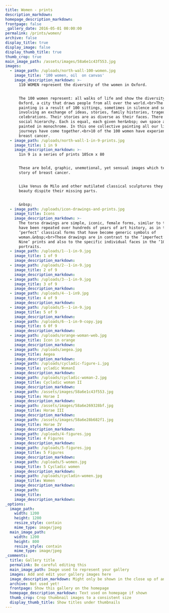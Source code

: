 ```yaml
---
title: Women - prints
description_markdown:
homepage_description_markdown:
frontpage: false
_gallery_date: 2016-05-01 00:00:00
permalink: /prints/women/
archive: false
display_title: true
display_image: false
display_thumb_title: true
thumb_crop: true
main_image_path: /assets/images/58a6e1c43f553.jpg
images:
  - image_path: /uploads/north-wall-100-women.jpg
    image_title: '100 women, oil  on canvas'
    image_description_markdown: >-
      110 WOMEN represent the diversity of the women in Oxford.


      The 100 women represent: all walks of life and show the diversity of
      Oxford, a city that draws people from all over the world.<br>The group
      painting is a result of 100 sittings, sometimes in silence and sometimes
      involving an exchange of ideas, stories, family histories, tragedies and
      celebrations. Their stories are as diverse as their faces. There is no
      social hierarchy. Each is equal, each given her&nbsp; own space and
      painted in monochrome. In this one collective painting all our lifes’
      journeys have come together.<br>10 of the 100 women have experienced
      breast cancer.
  - image_path: /uploads/north-wall-1-in-9-prints.jpg
    image_title: 1 in 9
    image_description_markdown: >-
      1in 9 is a series of prints 105cm x 80


      These are bold, graphic, unemotional, yet sensual images which tell my
      story of breast cancer.


      Like Venus de Milo and other mutilated classical sculptures they have a
      beauty dispite their missing parts.


      &nbsp;
  - image_path: /uploads/icon-drawings-and-prints.jpg
    image_title: Icons
    image_description_markdown: >-
      The torso drawings are simple, iconic, female forms, similar to those that
      have been repeated over hundreds of years of art history, as in the
      ‘perfect’ classical forms that have become generic symbols of
      woman.&nbsp;<br>These drawings are in contrast to the ‘imperfect’ ‘One in
      Nine’ prints and also to the specific individual faces in the ‘100 Women’
      portraits.
  - image_path: /uploads/1--1-in-9.jpg
    image_title: 1 of 9
    image_description_markdown:
  - image_path: /uploads/2--1-in-9.jpg
    image_title: 2 of 9
    image_description_markdown:
  - image_path: /uploads/3--1-in-9.jpg
    image_title: 3 of 9
    image_description_markdown:
  - image_path: /uploads/4--1-in9.jpg
    image_title: 4 of 9
    image_description_markdown:
  - image_path: /uploads/5--1-in-9.jpg
    image_title: 5 of 9
    image_description_markdown:
  - image_path: /uploads/6--1-in-9-copy.jpg
    image_title: 6 0f 9
    image_description_markdown:
  - image_path: /uploads/orange-woman-web.jpg
    image_title: Icon in orange
    image_description_markdown:
  - image_path: /uploads/aegea.jpg
    image_title: Aegea
    image_description_markdown:
  - image_path: /uploads/cycladic-figure-i.jpg
    image_title: ycladic WomanI
    image_description_markdown:
  - image_path: /uploads/cycladic-woman-2.jpg
    image_title: Cycladic woman II
    image_description_markdown:
  - image_path: /assets/images/58a6e1c43f553.jpg
    image_title: Horae I
    image_description_markdown:
  - image_path: /assets/images/58a6e269328bf.jpg
    image_title: Horae III
    image_description_markdown:
  - image_path: /assets/images/58a6e28b682f1.jpg
    image_title: Horae IV
    image_description_markdown:
  - image_path: /uploads/4-figures.jpg
    image_title: 4 Figures
    image_description_markdown:
  - image_path: /uploads/5-figures.jpg
    image_title: 5 Figures
    image_description_markdown:
  - image_path: /uploads/5-women.jpg
    image_title: 5 Cycladic women
    image_description_markdown:
  - image_path: /uploads/cycladin-women.jpg
    image_title: Women
    image_description_markdown:
  - image_path:
    image_title:
    image_description_markdown:
_options:
  image_path:
    width: 1200
    height: 1200
    resize_style: contain
    mime_type: image/jpeg
  main_image_path:
    width: 1200
    height: 800
    resize_style: contain
    mime_type: image/jpeg
_comments:
  title: Gallery title
  permalink: Be careful editing this
  main_image_path: Image used to represent your gallery
  images: Add and edit your gallery images here
  image_description_markdown: Might only be shown in the close up of an image
  archive: Not used yet!
  frontpage: Show this gallery on the homepage
  homepage_description_markdown: Text used on homepage if shown
  thumb_crop: Crop thumbnail images to a consistent size
  display_thumb_title: Show titles under thumbnails
---
```


